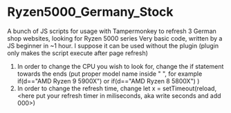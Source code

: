 # Ryzen5000_Germany_Stock
A bunch of JS scripts for usage with Tampermonkey to refresh 3 German shop websites, looking for Ryzen 5000 series
Very basic code, written by a JS beginner in ~1 hour. I suppose it can be used without the plugin (plugin only makes the script execute after page refresh)
1) In order to change the CPU you wish to look for, change the if statement towards the ends (put proper model name inside " ", for example if(d=="AMD Ryzen 9 5900X") or if(d=="AMD Ryzen 8 5800X") )
2) In order to change the refresh time, change let x = setTimeout(reload, <here put your refresh timer in miliseconds, aka write seconds and add 000>)
